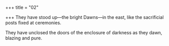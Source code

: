 +++
title = "02"

+++
They have stood up—the bright Dawns—in the east, like the sacrificial  posts fixed at ceremonies.

They have unclosed the doors of the enclosure of darkness as they  dawn, blazing and pure.